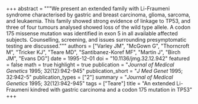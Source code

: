 +++
abstract = """We present an extended family with Li-Fraumeni syndrome characterised by gastric and breast carcinoma, glioma, sarcoma, and leukaemia. This family showed strong evidence of linkage to TP53, and three of four tumours analysed showed loss of the wild type allele. A codon 175 missense mutation was identified in exon 5 in all available affected subjects. Counselling, screening, and issues surrounding presymptomatic testing are discussed."""
authors = ["Varley JM", "McGown G", "Thorncroft M", "Tricker KJ", "Teare MD", "Santibanez-Koref MF", "Martin J", "Birch JM", "Evans DG"]
date = 1995-12-01
doi = "10.1136/jmg.32.12.942"
featured = false
math = true
highlight = true
publication = "*Journal of Medical Genetics* 1995; 32(12):942-945"
publication_short = "*J Med Genet* 1995; 32:942-5"
publication_types = ["2"]
summary = "*Journal of Medical Genetics* 1995; 32(12):942-945"
tags = ["Teare"]
title = "An extended Li-Fraumeni kindred with gastric carcinoma and a codon 175 mutation in TP53"
+++

